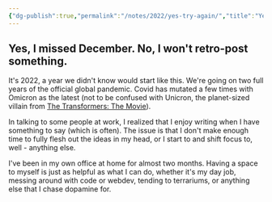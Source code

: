 ```yaml
---
{"dg-publish":true,"permalink":"/notes/2022/yes-try-again/","title":"Yes, Try Again","tags":["perspective","covid","hobby-chasing"],"created":"2022-01-22T11:38:42","updated":"2025-08-05T16:59:27-04:00"}
---
```



## Yes, I missed December. No, I won't retro-post something.

It's 2022, a year we didn't know would start like this. We're going on two full years of the official global pandemic. Covid has mutated a few times with Omicron as the latest (not to be confused with Unicron, the planet-sized villain from [The Transformers: The Movie](https://www.imdb.com/title/tt0092106/)).

In talking to some people at work, I realized that I enjoy writing when I have something to say (which is often). The issue is that I don't make enough time to fully flesh out the ideas in my head, or I start to and shift focus to, well - anything else.

I've been in my own office at home for almost two months. Having a space to myself is just as helpful as what I can do, whether it's my day job, messing around with code or webdev, tending to terrariums, or anything else that I chase dopamine for.
